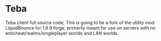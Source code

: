 # Teba
Teba client full source code, This is going to be a fork of the utility mod LiquidBounce for 1.8.9 forge, primarily meant for use on servers with no anticheat/realms/singleplayer worlds and LAN worlds.
